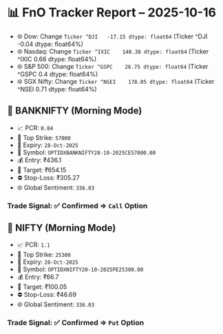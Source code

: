 # 📊 FnO Tracker Report – 2025-10-16
- 🌐 Dow: Change `Ticker
^DJI   -17.15
dtype: float64` (Ticker
^DJI   -0.04
dtype: float64%)
- 🌐 Nasdaq: Change `Ticker
^IXIC    148.38
dtype: float64` (Ticker
^IXIC    0.66
dtype: float64%)
- 🌐 S&P 500: Change `Ticker
^GSPC    26.75
dtype: float64` (Ticker
^GSPC    0.4
dtype: float64%)
- 🌐 SGX Nifty: Change `Ticker
^NSEI    178.05
dtype: float64` (Ticker
^NSEI    0.71
dtype: float64%)
## 📘 BANKNIFTY (Morning Mode)
- 📈 PCR: `0.84`
- 🔢 Top Strike: `57000`
- 📆 Expiry: `28-Oct-2025`
- 🎫 Symbol: `OPTIDXBANKNIFTY28-10-2025CE57000.00`
- 💰 Entry: ₹436.1
- 🎯 Target: ₹654.15
- ⛔ Stop-Loss: ₹305.27
- 🌐 Global Sentiment: `336.03`
### Trade Signal: ✅ Confirmed ⇒ `Call` Option
## 📘 NIFTY (Morning Mode)
- 📈 PCR: `1.1`
- 🔢 Top Strike: `25300`
- 📆 Expiry: `20-Oct-2025`
- 🎫 Symbol: `OPTIDXNIFTY20-10-2025PE25300.00`
- 💰 Entry: ₹66.7
- 🎯 Target: ₹100.05
- ⛔ Stop-Loss: ₹46.69
- 🌐 Global Sentiment: `336.03`
### Trade Signal: ✅ Confirmed ⇒ `Put` Option